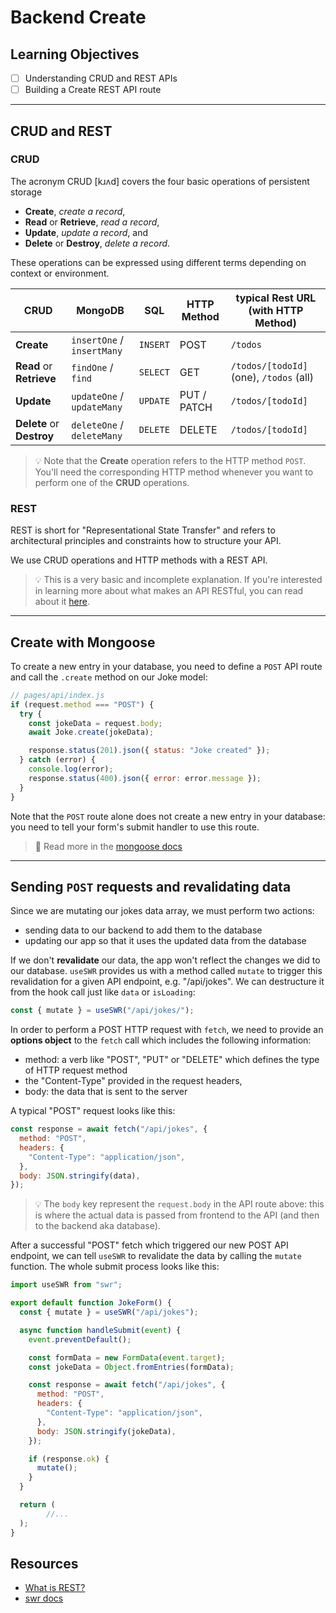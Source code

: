 # Backend Create

## Learning Objectives

- [ ] Understanding CRUD and REST APIs
- [ ] Building a Create REST API route

---

## CRUD and REST

### CRUD

The acronym CRUD [kɹʌd] covers the four basic operations of persistent storage

- **Create**, _create a record_,
- **Read** or **Retrieve**, _read a record_,
- **Update**, _update a record_, and
- **Delete** or **Destroy**, _delete a record_.

These operations can be expressed using different terms depending on context or environment.

| CRUD                      | MongoDB                    | SQL      | HTTP Method | typical Rest URL (with HTTP Method)     |
| ------------------------- | -------------------------- | -------- | ----------- | --------------------------------------- |
| **Create**                | `insertOne` / `insertMany` | `INSERT` | POST        | `/todos`                                |
| **Read** or **Retrieve**  | `findOne` / `find`         | `SELECT` | GET         | `/todos/[todoId]` (one), `/todos` (all) |
| **Update**                | `updateOne` / `updateMany` | `UPDATE` | PUT / PATCH | `/todos/[todoId] `                      |
| **Delete** or **Destroy** | `deleteOne` / `deleteMany` | `DELETE` | DELETE      | `/todos/[todoId]`                       |

> 💡 Note that the **Create** operation refers to the HTTP method `POST`. You'll need the corresponding HTTP method whenever you want to perform one of the **CRUD** operations.

### REST

REST is short for "Representational State Transfer" and refers to architectural principles and constraints how to structure your API.

We use CRUD operations and HTTP methods with a REST API.

> 💡 This is a very basic and incomplete explanation. If you're interested in learning more about
> what makes an API RESTful, you can read about it [here](https://restfulapi.net/).

---

## Create with Mongoose

To create a new entry in your database, you need to define a `POST` API route and call the `.create` method on our Joke model:

```js
// pages/api/index.js
if (request.method === "POST") {
  try {
    const jokeData = request.body;
    await Joke.create(jokeData);

    response.status(201).json({ status: "Joke created" });
  } catch (error) {
    console.log(error);
    response.status(400).json({ error: error.message });
  }
}
```

Note that the `POST` route alone does not create a new entry in your database: you need to tell your form's submit handler to use this route.

> 📙 Read more in the [mongoose docs](https://mongoosejs.com/docs/models.html#constructing-documents)

---

## Sending `POST` requests and revalidating data

Since we are mutating our jokes data array, we must perform two actions:

- sending data to our backend to add them to the database
- updating our app so that it uses the updated data from the database

If we don't **revalidate** our data, the app won't reflect the changes we did to our database. `useSWR` provides us with a method called `mutate` to trigger this revalidation for a given API endpoint, e.g. "/api/jokes". We can destructure it from the hook call just like `data` or `isLoading`:

```js
const { mutate } = useSWR("/api/jokes/");
```

In order to perform a POST HTTP request with `fetch`, we need to provide an **options object** to the `fetch` call which includes the following information:

- method: a verb like "POST", "PUT" or "DELETE" which defines the type of HTTP request method
- the "Content-Type" provided in the request headers,
- body: the data that is sent to the server

A typical "POST" request looks like this:

```js
const response = await fetch("/api/jokes", {
  method: "POST",
  headers: {
    "Content-Type": "application/json",
  },
  body: JSON.stringify(data),
});
```

> 💡 The `body` key represent the `request.body` in the API route above: this is where the actual data is passed from frontend to the API (and then to the backend aka database).

After a successful "POST" fetch which triggered our new POST API endpoint, we can tell `useSWR` to revalidate the data by calling the `mutate` function. The whole submit process looks like this:

```js
import useSWR from "swr";

export default function JokeForm() {
  const { mutate } = useSWR("/api/jokes");

  async function handleSubmit(event) {
    event.preventDefault();

    const formData = new FormData(event.target);
    const jokeData = Object.fromEntries(formData);

    const response = await fetch("/api/jokes", {
      method: "POST",
      headers: {
        "Content-Type": "application/json",
      },
      body: JSON.stringify(jokeData),
    });

    if (response.ok) {
      mutate();
    }
  }

  return (
		//...
  );
}

```

## Resources

- [What is REST?](https://restfulapi.net/)
- [swr docs](https://swr.vercel.app/docs/mutation)
